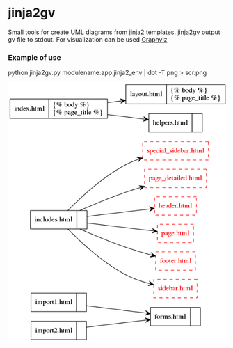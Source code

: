 # jinja2gv

Small tools for create UML diagrams from jinja2 templates. 
jinja2gv output gv file to stdout. For visualization can be used [Graphviz](http://www.graphviz.org/)

### Example of use

python jinja2gv.py modulename:app.jinja2_env | dot -T png  > scr.png

![diagram](https://raw.githubusercontent.com/maxim-s-barabash/jinja2gv/master/scr.png)
